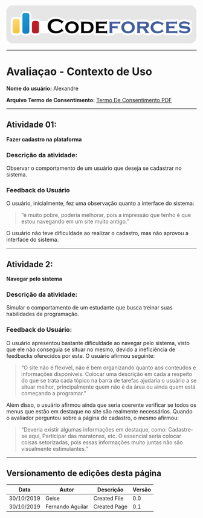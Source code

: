 <span style="margin-left: 0%; padding-top: 3%;">![Codeforces Logo](../../images/codeforces.png)</span>

***
# Avaliaçao - Contexto de Uso

**Nome do usuário:** Alexandre 

**Arquivo Termo de Consentimento:**
[Termo De Consentimento PDF](termo_de_consentimento_IHC.pdf)

*** 
## Atividade 01: 
**Fazer cadastro na plataforma**

### Descrição da atividade: 
Observar o comportamento de um usuário que deseja se cadastrar no sistema.

### Feedback do Usuário
O usuário, inicialmente, fez uma observação quanto a interface do sistema: 
> “é muito pobre, poderia melhorar, pois a impressão que tenho é que estou navegando em um site muito antigo.” 

O usuário não teve dificuldade ao realizar o cadastro, mas não aprovou a interface do sistema.

***
## Atividade 2: 
**Navegar pelo sistema**

### Descrição da atividade: 
Simular o comportamento de um estudante que busca treinar suas habilidades de programação.

### Feedback do Usuário: 
O usuário apresentou bastante dificuldade ao navegar pelo sistema, visto que ele não conseguia se situar no mesmo, devido a ineficiência de feedbacks oferecidos por este. O usuário afirmou seguinte: 
> “O site não é flexível, não é bem organizando quanto aos conteúdos e informações disponíveis. Colocar uma descrição em cada a respeito do que se trata cada tópico na barra de tarefas ajudaria o usuário a se situar melhor, principalmente quem não é da área ou ainda quem está começando a programar.” 

Além disso, o usuário afirmou ainda que seria coerente verificar se todos os menus que estão em destaque no site são realmente necessários. Quando o avaliador perguntou sobre a página de cadastro, o mesmo afirmou: 

> “Deveria existir algumas informações em destaque, como: Cadastre-se aqui, Participar das maratonas, etc. O essencial seria colocar coisas setorizadas, pois essas informações muito juntas não são visualmente estimulantes.”

    
***
## Versionamento de edições desta página
| Data | Autor | Descrição | Versão |
|------|-------|-----------|--------|
| 30/10/2019 | Geise | Created File| 0.0 |
| 30/10/2019 | Fernando Aguilar | Created Page| 0.1 |
